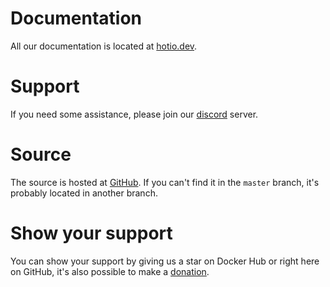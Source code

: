 # Documentation

All our documentation is located at [hotio.dev](https://hotio.dev).

# Support

If you need some assistance, please join our [discord](https://hotio.dev/discord) server.

# Source

The source is hosted at [GitHub](https://github.com/hotio). If you can't find it in the `master` branch, it's probably located in another branch.

# Show your support

You can show your support by giving us a star on Docker Hub or right here on GitHub, it's also possible to make a [donation](https://hotio.dev/donate).
